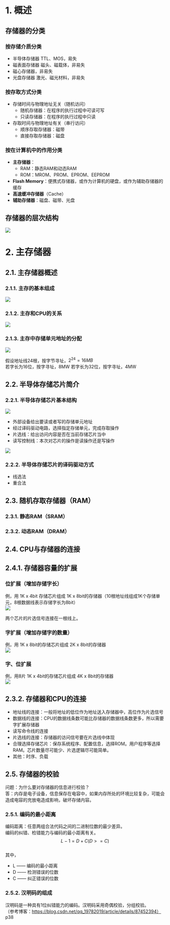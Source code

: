# 1. 概述
## 存储器的分类
### 按存储介质分类
- 半导体存储器 TTL、MOS，易失
- 磁表面存储器 磁头、磁载体，非易失
- 磁心存储器，非易失
- 光盘存储器 激光、磁光材料，非易失
### 按存取方式分类
- 存储时间与物理地址无关（随机访问）
    - 随机存储器：在程序的执行过程中可读可写
    - 只读存储器：在程序的执行过程中只读
- 存取时间与物理地址有关（串行访问）
    - 顺序存取存储器：磁带
    - 直接存取存储器：磁盘
### 按在计算机中的作用分类
- **主存储器**：
    - RAM：静态RAM和动态RAM
    - ROM：MROM、PROM、EPROM、EEPROM
- **Flash Memory**：便携式存储器，或作为计算机的硬盘，或作为辅助存储器的缓存
- **高速缓冲存储器**（Cache）
- **辅助存储器**：磁盘、磁带、光盘

## 存储器的层次结构
![](./images/存储层次.png)

# 2. 主存储器
## 2.1. 主存储器概述
### 2.1.1. 主存的基本组成
![](./images/主存储器的组成.png) 
### 2.1.2. 主存和CPU的关系
![](./images/主存和CPU的联系.png)  
### 2.1.3. 主存中存储单元地址的分配
![](./images/存储单元的分配.png)  

假设地址线24根，按字节寻址，$2^{24} = 16 MB$  
若字长为16位，按字寻址，8MW
若字长为32位，按字寻址，4MW  
## 2.2. 半导体存储芯片简介
### 2.2.1. 半导体存储芯片基本结构
![](./images/半导体存储芯片结构.png)
- 外部设备给出要读或者写的存储单元地址
- 经过译码驱动电路，选择指定存储单元，完成存取操作
- 片选线：给出访问内容是否在当前存储芯片当中
- 读写控制线：本次对芯片的操作是读操作还是写操作  

![](./images/片选信号线的作用.png)

### 2.2.2. 半导体存储芯片的译码驱动方式
- 线选法
- 重合法
## 2.3. 随机存取存储器（RAM）
### 2.3.1. 静态RAM（SRAM）
### 2.3.2. 动态RAM（DRAM）

## 2.4. CPU与存储器的连接
## 2.4.1. 存储器容量的扩展
### 位扩展（增加存储字长）
例，用 1K x 4bit 存储芯片组成 1K x 8bit的存储器（10根地址线组成1K个存储单元，8根数据线表示存储字长为8bit）  
![](./images/存储器容量扩展.png)  

两个芯片的片选信号连接在一根线上。

### 字扩展（增加存储字的数量）
例，用 1K x 8bit的存储芯片组成 2K x 8bit的存储器  
![](./images/字扩展.png)

### 字、位扩展
例，用8片 1K x 4bit的存储芯片组成 4K x 8bit的存储器    
![](./images/字位扩展.png)  

## 2.3.2. 存储器和CPU的连接
- 地址线的连接：一般将地址的低位作为地址送入存储器中，高位作为片选信号
- 数据线的连接：CPU的数据线条数可能比存储器的数据线条数更多，所以需要字扩展存储器
- 读写命令线的连接
- 片选线的连接：存储器的访问信号要在片选线中体现
- 合理选择存储芯片：保存系统程序、配置信息，选择ROM。用户程序等选择RAM。芯片数量尽可能少、片选逻辑尽可能简单。
- 其他：时序、负载 

## 2.5. 存储器的校验
问题：为什么要对存储器的信息进行校验？  
答：内存是电子设备，信息保存在电容中，如果内存所处的环境比较复杂，可能会造成电容的充放电造成影响，破坏存储内容。  
### 2.5.1. 编码的最小距离
编码距离：任意两组合法代码之间的二进制位数的最少差异。  
编码的纠错、检错能力与编码的最小距离有关。  
$$ L - 1 = D + C (D>=C) $$  
其中，
* L —— 编码的最小距离 
* D —— 检测错误的位数 
* C —— 纠正错误的位数 

### 2.5.2. 汉明码的组成
汉明码是一种具有1位纠错能力的编码。汉明码采用奇偶校验，分组校验。  
（参考博客：https://blog.csdn.net/qq_19782019/article/details/87452394）  
p38







